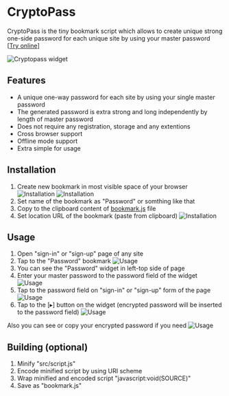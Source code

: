 CryptoPass
==========

CryptoPass is the tiny bookmark script which allows to create unique strong one-side password for each unique site by using your master password [[Try online](https://rawgit.com/w3core/cryptopass/master/mobile.html)]

![Cryptopass widget](https://rawgit.com/w3core/cryptopass/master/src/site/img/controls.png "Cryptopass widget elements")

Features
--------
+ A unique one-way password for each site by using your single master password
+ The generated password is extra strong and long independently by length of master password
+ Does not require any registration, storage and any extentions
+ Cross browser support
+ Offline mode support
+ Extra simple for usage

Installation
------------
1. Create new bookmark in most visible space of your browser 
   ![Installation](https://rawgit.com/w3core/cryptopass/master/src/site/img/install-step-0.png)
   ![Installation](https://rawgit.com/w3core/cryptopass/master/src/site/img/install-step-1.png)
2. Set name of the bookmark as "Password" or somthing like that
3. Copy to the clipboard content of [bookmark.js](https://github.com/w3core/cryptopass/blob/master/bookmark.js) file
4. Set location URL of the bookmark (paste from clipboard)
   ![Installation](https://rawgit.com/w3core/cryptopass/master/src/site/img/install-step-2.png)

Usage
-----
1. Open "sign-in" or "sign-up" page of any site
2. Tap to the "Password" bookmark
   ![Usage](https://rawgit.com/w3core/cryptopass/master/src/site/img/usage-step-0.png)
3. You can see the "Password" widget in left-top side of page
4. Enter your master password to the password field of the widget
   ![Usage](https://rawgit.com/w3core/cryptopass/master/src/site/img/usage-step-1.png)
5. Tap to the password field on "sign-in" or "sign-up" form of the page
   ![Usage](https://rawgit.com/w3core/cryptopass/master/src/site/img/usage-step-2.png)
6. Tap to the [▸] button on the widget
   (encrypted password will be inserted to the password field)
   ![Usage](https://rawgit.com/w3core/cryptopass/master/src/site/img/usage-step-3.png)

Also you can see or copy your encrypted password if you need
![Usage](https://rawgit.com/w3core/cryptopass/master/src/site/img/usage-view-password.png)

Building (optional)
-------------------
1. Minify "src/script.js"
2. Encode minified script by using URI scheme
3. Wrap minified and encoded script "javascript:void(SOURCE)"
4. Save as "bookmark.js"